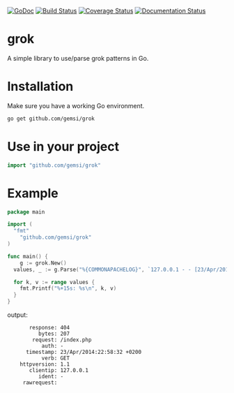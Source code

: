 [![GoDoc](https://godoc.org/github.com/gemsi/grok?status.svg)](https://godoc.org/github.com/gemsi/grok)
[![Build Status](https://travis-ci.org/gemsi/grok.svg)](https://travis-ci.org/gemsi/grok)
[![Coverage Status](https://coveralls.io/repos/gemsi/grok/badge.png?branch=master)](https://coveralls.io/r/gemsi/grok?branch=master)
[![Documentation Status](https://readthedocs.org/projects/grok-lib-for-golang/badge/?version=latest)](https://readthedocs.org/projects/grok-lib-for-golang/?badge=latest)


# grok
A simple library to use/parse grok patterns in Go.

# Installation
Make sure you have a working Go environment.

```sh
go get github.com/gemsi/grok
```

# Use in your project
```go
import "github.com/gemsi/grok"
```

# Example
```go
package main

import (
  "fmt"
    "github.com/gemsi/grok"
)

func main() {
    g := grok.New()
  values, _ := g.Parse("%{COMMONAPACHELOG}", `127.0.0.1 - - [23/Apr/2014:22:58:32 +0200] "GET /index.php HTTP/1.1" 404 207`)

  for k, v := range values {
    fmt.Printf("%+15s: %s\n", k, v)
  }
}
```

output:
```
       response: 404
          bytes: 207
        request: /index.php
           auth: -
      timestamp: 23/Apr/2014:22:58:32 +0200
           verb: GET
    httpversion: 1.1
       clientip: 127.0.0.1
          ident: -
     rawrequest:
```
